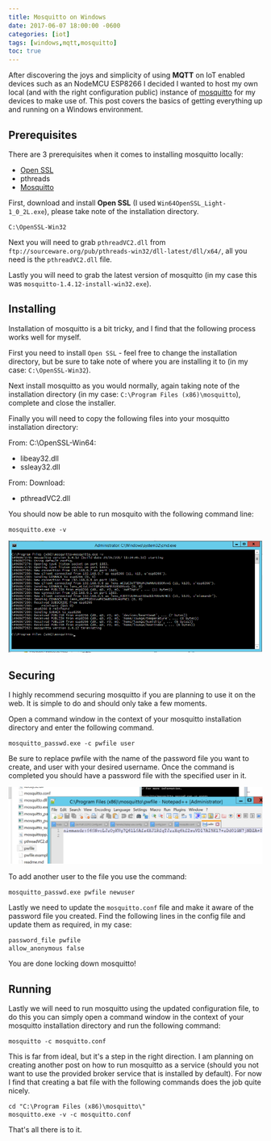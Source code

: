 ```yaml
---
title: Mosquitto on Windows
date: 2017-06-07 18:00:00 -0600
categories: [iot]
tags: [windows,mqtt,mosquitto]
toc: true
---
```


After discovering the joys and simplicity of using **MQTT** on IoT enabled devices such as an NodeMCU ESP8266 I decided I wanted to host my own local (and with the right configuration public) instance of [mosquitto](https://mosquitto.org/download/) for my devices to make use of. This post covers the basics of getting everything up and running on a Windows environment.

## Prerequisites
There are 3 prerequisites when it comes to installing mosquitto locally:

- [Open SSL](https://slproweb.com/products/Win32OpenSSL.html)
- pthreads
- [Mosquitto](https://mosquitto.org/download/)

First, download and install **Open SSL** (I used `Win64OpenSSL_Light-1_0_2L.exe`), please take note of the installation directory.

```
C:\OpenSSL-Win32
```

Next you will need to grab `pthreadVC2.dll` from `ftp://sourceware.org/pub/pthreads-win32/dll-latest/dll/x64/`, all you need is the `pthreadVC2.dll` file.

Lastly you will need to grab the latest version of mosquitto (in my case this was `mosquitto-1.4.12-install-win32.exe`).

## Installing
Installation of mosquitto is a bit tricky, and I find that the following process works well for myself.

First you need to install `Open SSL` - feel free to change the installation directory, but be sure to take note of where you are installing it to (in my case: `C:\OpenSSL-Win32`).

Next install mosquitto as you would normally, again taking note of the installation directory (in my case: `C:\Program Files (x86)\mosquitto`), complete and close the installer.

Finally you will need to copy the following files into your mosquitto installation directory:

From: C:\OpenSSL-Win64:

- libeay32.dll
- ssleay32.dll

From: Download:

- pthreadVC2.dll

You should now be able to run mosquito with the following command line:

```
mosquitto.exe -v
```

![](/assets/img/2017/2017-06-07/001.png)

## Securing
I highly recommend securing mosquitto if you are planning to use it on the web. It is simple to do and should only take a few moments.

Open a command window in the context of your mosquitto installation directory and enter the following command.

```
mosquitto_passwd.exe -c pwfile user
```

Be sure to replace pwfile with the name of the password file you want to create, and user with your desired username. Once the command is completed you should have a password file with the specified user in it.

![](/assets/img/2017/2017-06-07/002.png)

To add another user to the file you use the command:

```
mosquitto_passwd.exe pwfile newuser
```

Lastly we need to update the `mosquitto.conf` file and make it aware of the password file you created. Find the following lines in the config file and update them as required, in my case:

```
password_file pwfile
allow_anonymous false
```

You are done locking down mosquitto!

## Running
Lastly we will need to run mosquitto using the updated configuration file, to do this you can simply open a command window in the context of your mosquitto installation directory and run the following command:

```
mosquitto -c mosquitto.conf
```

This is far from ideal, but it's a step in the right direction. I am planning on creating another post on how to run mosquitto as a service (should you not want to use the provided broker service that is installed by default). For now I find that creating a bat file with the following commands does the job quite nicely.

```
cd "C:\Program Files (x86)\mosquitto\"
mosquitto.exe -v -c mosquitto.conf
```

That's all there is to it.
